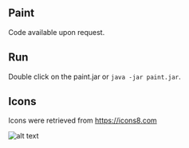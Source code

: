 Paint
-----------------

Code available upon request.

Run
-----------------
Double click on the paint.jar or `java -jar paint.jar`.

Icons
-----------------
Icons were retrieved from https://icons8.com

![alt text](https://user-images.githubusercontent.com/54858210/67733378-68905200-f9bb-11e9-84c7-69c09fdf80ca.png)
